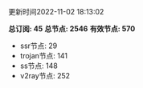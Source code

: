 更新时间2022-11-02 18:13:02

**总订阅: 45**
**总节点: 2546**
**有效节点: 570**
- ssr节点: 29
- trojan节点: 141
- ss节点: 148
- v2ray节点: 252
